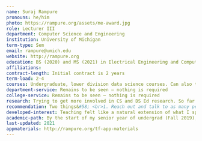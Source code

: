 ```yaml
---
name: Suraj Rampure
pronouns: he/him
photo: https://rampure.org/assets/me-award.jpg
role: Lecturer III
department: Computer Science and Engineering
institution: University of Michigan
term-type: Sem
email: rampure@umich.edu
website: http://rampure.org
education: BS (2020) and MS (2021) in Electrical Engineering and Computer Sciences, UC Berkeley
affiliations: 
contract-length: Initial contract is 2 years
term-load: 2-4
courses: Undergraduate, lower division data science courses. Can also teach upper-div and MS level courses too.
department-service: Remains to be seen – nothing is required
college-service: Remains to be seen – nothing is required
research: Trying to get more involved in CS and DS Ed research. So far we have https://dl.acm.org/doi/pdf/10.1145/3408877.3432561 and https://www2.eecs.berkeley.edu/Pubs/TechRpts/2021/EECS-2021-106.pdf
recommendation: Two things&#58; <br>1. Reach out and talk to as many people who came before you as you can. I benefitted immensely from chatting with others who went down this path; they helped with identifying if this was the right career path for me, giving me the "insider scoop" about the institutions they were at, helping me prepare for interviews, how to negotiate, etc. This site should help with this to an extent, but it's also important to build personal connections.<br>2. Don't be afraid to apply to jobs that say they require PhDs! I received multiple offers from positions that advertised that they required PhDs. At some institutions these requirements may be more strict than others, but don't limit your search."
developed-interest: Teaching felt like a natural extension of what I spent most of my time doing in undergrad – serving as a head TA for large undergraduate courses; I enjoyed teaching far more than I did working on software projects.
academic-path: By the start of my senior year of undergrad (Fall 2019), I had served as a teaching assistant (Graduate Student Instructor, or GSI, in Berkeley-speak) for five semesters, three of which were in an administrative+teaching role. At that point, I had also taught my own Discrete Mathematics course for two semesters through the DeCal program, which allows undergraduates to propose and teach their own courses under the supervision of a faculty sponsor.<br><br>Around then, I started to become aware of the possibility of pursuing a teaching faculty position without a PhD and started to reach out to others who were in that role. The most crucial immediate step, though, was applying and getting into the MS program at Berkeley (which, like at many other institutions, was a 1 year addition to my undergrad degree).<br><br>During my senior year I served as an administrative TA twice more, and served as a co-instructor for a regularly offered course the summer after (this seems to be a common theme amongst those who have followed this path). At the start of my MS I began to identify institutions and positions I wanted to apply to, and sent in all of my applications right around Thanksgiving. <br><br>I did most of my interviews in the first half of Spring 2021, and decided on DS@UCSD towards the end of March.
last-updated: 2021
appmaterials: http://rampure.org/tf-app-materials
---
```

